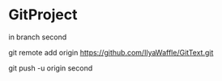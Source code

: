 # GitProject

in branch second

git remote add origin https://github.com/IlyaWaffle/GitText.git

git push -u origin second